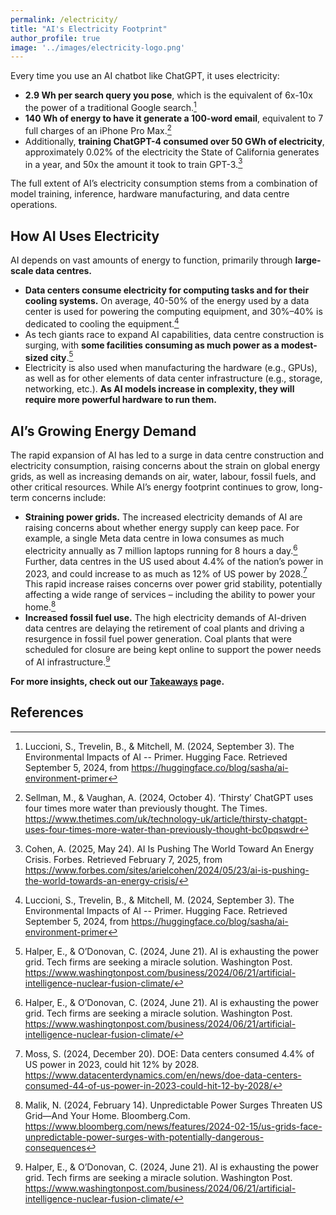 ```yaml
---
permalink: /electricity/
title: "AI's Electricity Footprint"
author_profile: true
image: '../images/electricity-logo.png'
---
```

Every time you use an AI chatbot like ChatGPT, it uses electricity: 
- **2.9 Wh per search query you pose**, which is the equivalent of 6x-10x the power of a traditional Google search.[^1]
- **140 Wh of energy to have it generate a 100-word email**, equivalent to 7 full charges of an iPhone Pro Max.[^2]
- Additionally, **training ChatGPT-4 consumed over 50 GWh of electricity**, approximately 0.02% of the electricity the State of California generates in a year, and 50x the amount it took to train GPT-3.[^3]

The full extent of AI’s electricity consumption stems from a combination of model training, inference, hardware manufacturing, and data centre operations. 

## How AI Uses Electricity
AI depends on vast amounts of energy to function, primarily through **large-scale data centres.**

- **Data centers consume electricity for computing tasks and for their cooling systems.** On average, 40-50% of the energy used by a data center is used for powering the computing equipment, and 30%–40% is dedicated to cooling the equipment.[^1]
- As tech giants race to expand AI capabilities, data centre construction is surging, with **some facilities consuming as much power as a modest-sized city**.[^4]
- Electricity is also used when manufacturing the hardware (e.g., GPUs), as well as for other elements of data center infrastructure (e.g., storage, networking, etc.). **As AI models increase in complexity, they will require more powerful hardware to run them.**

## AI’s Growing Energy Demand
The rapid expansion of AI has led to a surge in data centre construction and electricity consumption, raising concerns about the strain on global energy grids, as well as increasing demands on air, water, labour, fossil fuels, and other critical resources. While AI’s energy footprint continues to grow, long-term concerns include:
- **Straining power grids.** The increased electricity demands of AI are raising concerns about whether energy supply can keep pace. For example, a single Meta data centre in Iowa consumes as much electricity annually as 7 million laptops running for 8 hours a day.[^4] Further, data centres in the US used about 4.4% of the nation’s power in 2023, and could increase to as much as 12% of US power by 2028.[^5] This rapid increase raises concerns over power grid stability, potentially affecting a wide range of services – including the ability to power your home.[^6]
- **Increased fossil fuel use.** The high electricity demands of AI-driven data centres are delaying the retirement of coal plants and driving a resurgence in fossil fuel power generation. Coal plants that were scheduled for closure are being kept online to support the power needs of AI infrastructure.[^4]

**For more insights, check out our [Takeaways](https://savethe.ai/takeaways/) page.**

## References
[^1]: Luccioni, S., Trevelin, B., & Mitchell, M. (2024, September 3). The Environmental Impacts of AI -- Primer. Hugging Face. Retrieved September 5, 2024, from https://huggingface.co/blog/sasha/ai-environment-primer 

[^2]: Sellman, M., & Vaughan, A. (2024, October 4). ‘Thirsty’ ChatGPT uses four times more water than previously thought. The Times. https://www.thetimes.com/uk/technology-uk/article/thirsty-chatgpt-uses-four-times-more-water-than-previously-thought-bc0pqswdr

[^3]: Cohen, A. (2025, May 24). AI Is Pushing The World Toward An Energy Crisis. Forbes. Retrieved February 7, 2025, from https://www.forbes.com/sites/arielcohen/2024/05/23/ai-is-pushing-the-world-towards-an-energy-crisis/ 

[^4]: Halper, E., & O’Donovan, C. (2024, June 21). AI is exhausting the power grid. Tech firms are seeking a miracle solution. Washington Post. https://www.washingtonpost.com/business/2024/06/21/artificial-intelligence-nuclear-fusion-climate/ 

[^5]: Moss, S. (2024, December 20). DOE: Data centers consumed 4.4% of US power in 2023, could hit 12% by 2028. https://www.datacenterdynamics.com/en/news/doe-data-centers-consumed-44-of-us-power-in-2023-could-hit-12-by-2028/ 

[^6]: Malik, N. (2024, February 14). Unpredictable Power Surges Threaten US Grid—And Your Home. Bloomberg.Com. https://www.bloomberg.com/news/features/2024-02-15/us-grids-face-unpredictable-power-surges-with-potentially-dangerous-consequences 
